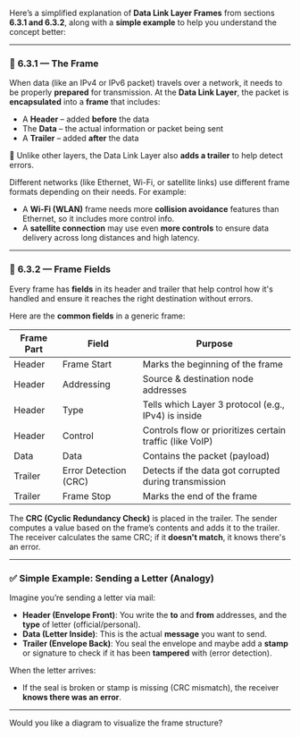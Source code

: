 Here’s a simplified explanation of **Data Link Layer Frames** from sections **6.3.1 and 6.3.2**, along with a **simple example** to help you understand the concept better:

---

### 🧩 **6.3.1 — The Frame**

When data (like an IPv4 or IPv6 packet) travels over a network, it needs to be properly **prepared** for transmission. At the **Data Link Layer**, the packet is **encapsulated** into a **frame** that includes:

* A **Header** – added **before** the data
* The **Data** – the actual information or packet being sent
* A **Trailer** – added **after** the data

📌 Unlike other layers, the Data Link Layer also **adds a trailer** to help detect errors.

Different networks (like Ethernet, Wi-Fi, or satellite links) use different frame formats depending on their needs. For example:

* A **Wi-Fi (WLAN)** frame needs more **collision avoidance** features than Ethernet, so it includes more control info.
* A **satellite connection** may use even **more controls** to ensure data delivery across long distances and high latency.

---

### 🧩 **6.3.2 — Frame Fields**

Every frame has **fields** in its header and trailer that help control how it's handled and ensure it reaches the right destination without errors.

Here are the **common fields** in a generic frame:

| **Frame Part** | **Field**             | **Purpose**                                              |
| -------------- | --------------------- | -------------------------------------------------------- |
| Header         | Frame Start           | Marks the beginning of the frame                         |
| Header         | Addressing            | Source & destination node addresses                      |
| Header         | Type                  | Tells which Layer 3 protocol (e.g., IPv4) is inside      |
| Header         | Control               | Controls flow or prioritizes certain traffic (like VoIP) |
| Data           | Data                  | Contains the packet (payload)                            |
| Trailer        | Error Detection (CRC) | Detects if the data got corrupted during transmission    |
| Trailer        | Frame Stop            | Marks the end of the frame                               |

The **CRC (Cyclic Redundancy Check)** is placed in the trailer. The sender computes a value based on the frame’s contents and adds it to the trailer. The receiver calculates the same CRC; if it **doesn't match**, it knows there's an error.

---

### ✅ **Simple Example: Sending a Letter (Analogy)**

Imagine you’re sending a letter via mail:

* **Header (Envelope Front)**: You write the **to** and **from** addresses, and the **type** of letter (official/personal).
* **Data (Letter Inside)**: This is the actual **message** you want to send.
* **Trailer (Envelope Back)**: You seal the envelope and maybe add a **stamp** or signature to check if it has been **tampered** with (error detection).

When the letter arrives:

* If the seal is broken or stamp is missing (CRC mismatch), the receiver **knows there was an error**.

---

Would you like a diagram to visualize the frame structure?
